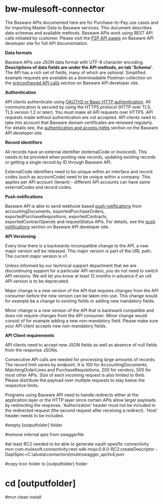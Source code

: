# bw-mulesoft-connector
  The Basware APIs documented here are for Purchase-to-Pay use cases and for importing Master Data to Basware services. This document describes data schemas and available methods. Basware APIs work using REST API calls initiated by customer. Please visit the [P2P API pages](https://developer.basware.com/api/p2p) on Basware API developer site for full API documentation.

  **Data formats**

  Basware APIs use JSON data format with UTF-8 character encoding. **Descriptions of data fields are under the API methods, on tab 'Schema'.** The API has a rich set of fields, many of which are optional. Simplified example requests are available as a downloadable Postman collection on the [preconfigured API calls](https://developer.basware.com/api/p2p/templates) section on Basware API developer site.

  **Authentication**

  API clients authenticate using [OAUTH2 or Basic HTTP authentication](https://developer.basware.com/api/p2p/manual#Authentication). All communication is secured by using the HTTPS protocol (HTTP over TLS, TLS version 1.2 or later). You must make all API requests over HTTPS. API requests made without authentication are not accepted. API clients need to take into account that Basware domain certificates are renewed regularly. For details see, the [authentication and access rights](https://developer.basware.com/api/p2p/manual#Authentication) section on the Basware API developer site.

  **Record identifiers**

  All records have an external identifier (externalCode or invoiceId). This needs to be provided when posting new records, updating existing records or getting a single record by ID through Basware API.

  ExternalCode identifiers need to be unique within an interface and record codes (such as accountCode) need to be unique within a company. This applies per API account (tenant) - different API accounts can have same externalCodes and record codes. 

  **Push notifications**

  Basware API is able to send webhook based [push notifications](https://developer.basware.com/api/p2p/manual#PushNotifications) from accountingDocuments, exportedPurchaseOrders, exportedPurchaseRequisitions, exportedContracts, exportedContractSpends and requestStatus APIs. For details, see the [push notifications](https://developer.basware.com/api/p2p/manual#PushNotifications) section on Basware API developer site.

  **API Versioning**

  Every time there is a backwards-incompatible change to the API, a new major version will be released. This major version is part of the URL path. The current major version is v1.

  Unless informed by our technical support department that we are discontinuing support for a particular API version, you do not need to switch API versions. We will let you know at least 12 months in advance if an old API version is to be deprecated.

  Major change is a new version of the API that requires changes from the API consumer before the new version can be taken into use. This change would for example be a change to existing fields or adding new mandatory fields. 

  Minor change is a new version of the API that is backward compatible and does not require changes from the API consumer. Minor change would consist of for example adding a new non-mandatory field. Please make sure your API client accepts new non-mandatory fields.

  **API Client requirements**

  API clients need to accept new JSON fields as well as absence of null fields from the response JSONs.

  Consecutive API calls are needed for processing large amounts of records. The record limit varies by endpoint. It is 100 for AccountingDocuments, MatchingOrderLines and PurchaseRequisitions, 200 for vendors, 500 for most other APIs. Size of each incoming request is also limited to 6mb. Please distribute the payload over multiple requests to stay below the respective limits.

  Programs using Basware API need to handle redirects either at the application layer or the HTTP layer since certain APIs allow larger payloads by redirecting the response. 'Authorization' header must not be included in the redirected request (the second request after receiving a redirect). 'Host' header needs to be included.

#empty [outputfolder] folder

#remove internal apis from swaggerfile

#at least RC2 needed to be able to generate oauth spesific connectivity
mvn com.mulesoft.connectivity:rest-sdk-mojo:0.8.0-RC2:createDescriptor -DapiSpec=C:\alusta\connectors\mule\swagger_aprilv4.json

#copy Icon folder to [outputfolder] folder

# cd [outputfolder]

#mvn clean install
